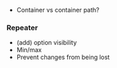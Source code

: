 - Container vs container path?

### Repeater
- (add) option visibility
- Min/max
- Prevent changes from being lost
